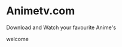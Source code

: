 # Animetv.com
Download and Watch your favourite Anime's
<html>
    <head>
    </head>
    <body>
        <p> welcome </p>
    </body>
</html>
